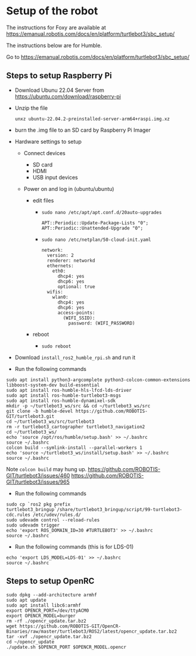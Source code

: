 # Setup of the robot

The instructions for Foxy are available at https://emanual.robotis.com/docs/en/platform/turtlebot3/sbc_setup/

The instructions below are for Humble.


Go to https://emanual.robotis.com/docs/en/platform/turtlebot3/sbc_setup/

## Steps to setup Raspberry Pi

- Download Ubunu 22.04 Server from https://ubuntu.com/download/raspberry-pi

- Unzip the file

   ```
   unxz ubuntu-22.04.2-preinstalled-server-arm64+raspi.img.xz 
   ```
- burn the .img file to an SD card by Raspberry Pi Imager

- Hardware settings to setup

   - Connect devices

      - SD card
      - HDMI
      - USB input devices
   
   - Power on and log in (ubuntu/ubuntu)

      - edit files

         - `sudo nano /etc/apt/apt.conf.d/20auto-upgrades`

            ```
            APT::Periodic::Update-Package-Lists "0";
            APT::Periodic::Unattended-Upgrade "0";
            ```
         
         - `sudo nano /etc/netplan/50-cloud-init.yaml`

            ```
            network:
              version: 2
              renderer: networkd
              ethernets:
                eth0:
                  dhcp4: yes
                  dhcp6: yes
                  optional: true
              wifis:
                wlan0:
                  dhcp4: yes
                  dhcp6: yes
                  access-points:
                    (WIFI_SSID):
                      password: (WIFI_PASSWORD)
            ```

      - reboot

         - `sudo reboot`

- Download `install_ros2_humble_rpi.sh` and run it

- Run the following commands

```
sudo apt install python3-argcomplete python3-colcon-common-extensions libboost-system-dev build-essential
sudo apt install ros-humble-hls-lfcd-lds-driver
sudo apt install ros-humble-turtlebot3-msgs
sudo apt install ros-humble-dynamixel-sdk
mkdir -p ~/turtlebot3_ws/src && cd ~/turtlebot3_ws/src
git clone -b humble-devel https://github.com/ROBOTIS-GIT/turtlebot3.git
cd ~/turtlebot3_ws/src/turtlebot3
rm -r turtlebot3_cartographer turtlebot3_navigation2
cd ~/turtlebot3_ws/
echo 'source /opt/ros/humble/setup.bash' >> ~/.bashrc
source ~/.bashrc
colcon build --symlink-install --parallel-workers 1
echo 'source ~/turtlebot3_ws/install/setup.bash' >> ~/.bashrc
source ~/.bashrc
```

Note `colcon build` may hung up.
https://github.com/ROBOTIS-GIT/turtlebot3/issues/460
https://github.com/ROBOTIS-GIT/turtlebot3/issues/965

- Run the following commands

```
sudo cp `ros2 pkg prefix turtlebot3_bringup`/share/turtlebot3_bringup/script/99-turtlebot3-cdc.rules /etc/udev/rules.d/
sudo udevadm control --reload-rules
sudo udevadm trigger
echo 'export ROS_DOMAIN_ID=30 #TURTLEBOT3' >> ~/.bashrc
source ~/.bashrc
```

- Run the following commands (this is for LDS-01)

```
echo 'export LDS_MODEL=LDS-01' >> ~/.bashrc
source ~/.bashrc
```

## Steps to setup OpenRC

```
sudo dpkg --add-architecture armhf
sudo apt update
sudo apt install libc6:armhf
export OPENCR_PORT=/dev/ttyACM0
export OPENCR_MODEL=burger
rm -rf ./opencr_update.tar.bz2
wget https://github.com/ROBOTIS-GIT/OpenCR-Binaries/raw/master/turtlebot3/ROS2/latest/opencr_update.tar.bz2
tar -xvf ./opencr_update.tar.bz2
cd ~/opencr_update
./update.sh $OPENCR_PORT $OPENCR_MODEL.opencr
```
